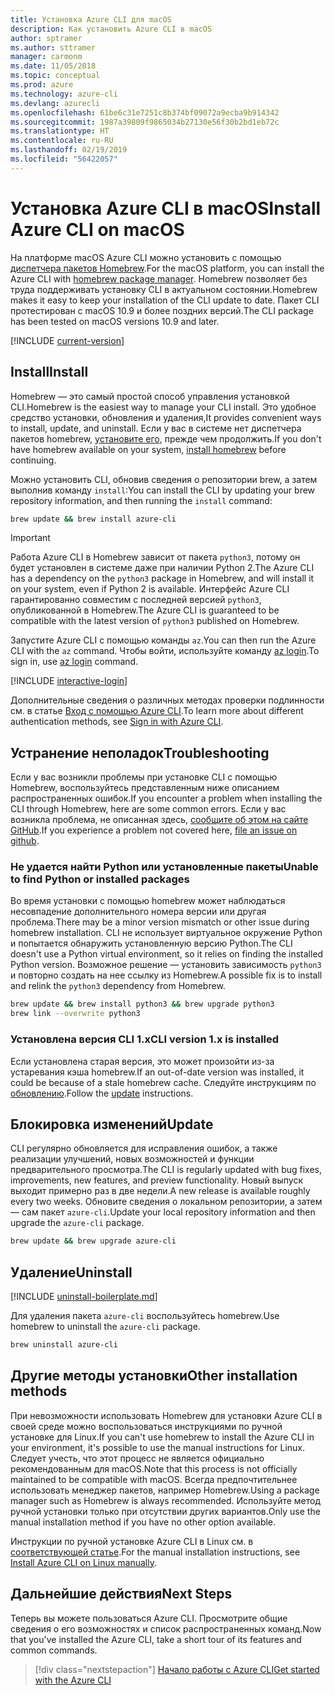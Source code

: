 ```yaml
---
title: Установка Azure CLI для macOS
description: Как установить Azure CLI в macOS
author: sptramer
ms.author: sttramer
manager: carmonm
ms.date: 11/05/2018
ms.topic: conceptual
ms.prod: azure
ms.technology: azure-cli
ms.devlang: azurecli
ms.openlocfilehash: 61be6c31e7251c8b374bf09072a9ecba9b914342
ms.sourcegitcommit: 1987a39809f9865034b27130e56f30b2bd1eb72c
ms.translationtype: HT
ms.contentlocale: ru-RU
ms.lasthandoff: 02/19/2019
ms.locfileid: "56422057"
---
```

# <a name="install-azure-cli-on-macos"></a><span data-ttu-id="e7dd5-103">Установка Azure CLI в macOS</span><span class="sxs-lookup"><span data-stu-id="e7dd5-103">Install Azure CLI on macOS</span></span>

<span data-ttu-id="e7dd5-104">На платформе macOS Azure CLI можно установить с помощью [диспетчера пакетов Homebrew](https://brew.sh).</span><span class="sxs-lookup"><span data-stu-id="e7dd5-104">For the macOS platform, you can install the Azure CLI with [homebrew package manager](https://brew.sh).</span></span> <span data-ttu-id="e7dd5-105">Homebrew позволяет без труда поддерживать установку CLI в актуальном состоянии.</span><span class="sxs-lookup"><span data-stu-id="e7dd5-105">Homebrew makes it easy to keep your installation of the CLI update to date.</span></span> <span data-ttu-id="e7dd5-106">Пакет CLI протестирован с macOS 10.9 и более поздних версий.</span><span class="sxs-lookup"><span data-stu-id="e7dd5-106">The CLI package has been tested on macOS versions 10.9 and later.</span></span>

[!INCLUDE [current-version](includes/current-version.md)]

## <a name="install"></a><span data-ttu-id="e7dd5-107">Install</span><span class="sxs-lookup"><span data-stu-id="e7dd5-107">Install</span></span>

<span data-ttu-id="e7dd5-108">Homebrew — это самый простой способ управления установкой CLI.</span><span class="sxs-lookup"><span data-stu-id="e7dd5-108">Homebrew is the easiest way to manage your CLI install.</span></span> <span data-ttu-id="e7dd5-109">Это удобное средство установки, обновления и удаления,</span><span class="sxs-lookup"><span data-stu-id="e7dd5-109">It provides convenient ways to install, update, and uninstall.</span></span>
<span data-ttu-id="e7dd5-110">Если у вас в системе нет диспетчера пакетов homebrew, [установите его](https://docs.brew.sh/Installation.html), прежде чем продолжить.</span><span class="sxs-lookup"><span data-stu-id="e7dd5-110">If you don't have homebrew available on your system, [install homebrew](https://docs.brew.sh/Installation.html) before continuing.</span></span>

<span data-ttu-id="e7dd5-111">Можно установить CLI, обновив сведения о репозитории brew, а затем выполнив команду `install`:</span><span class="sxs-lookup"><span data-stu-id="e7dd5-111">You can install the CLI by updating your brew repository information, and then running the `install` command:</span></span>

```bash
brew update && brew install azure-cli
```

> [!IMPORTANT]
>
> <span data-ttu-id="e7dd5-112">Работа Azure CLI в Homebrew зависит от пакета `python3`, потому он будет установлен в системе даже при наличии Python 2.</span><span class="sxs-lookup"><span data-stu-id="e7dd5-112">The Azure CLI has a dependency on the `python3` package in Homebrew, and will install it on your system, even if Python 2 is available.</span></span> <span data-ttu-id="e7dd5-113">Интерфейс Azure CLI гарантированно совместим с последней версией `python3`, опубликованной в Homebrew.</span><span class="sxs-lookup"><span data-stu-id="e7dd5-113">The Azure CLI is guaranteed to be compatible with the latest version of `python3` published on Homebrew.</span></span>

<span data-ttu-id="e7dd5-114">Запустите Azure CLI с помощью команды `az`.</span><span class="sxs-lookup"><span data-stu-id="e7dd5-114">You can then run the Azure CLI with the `az` command.</span></span> <span data-ttu-id="e7dd5-115">Чтобы войти, используйте команду [az login](/cli/azure/reference-index#az-login).</span><span class="sxs-lookup"><span data-stu-id="e7dd5-115">To sign in, use [az login](/cli/azure/reference-index#az-login) command.</span></span>

[!INCLUDE [interactive-login](includes/interactive-login.md)]

<span data-ttu-id="e7dd5-116">Дополнительные сведения о различных методах проверки подлинности см. в статье [Вход с помощью Azure CLI](authenticate-azure-cli.md).</span><span class="sxs-lookup"><span data-stu-id="e7dd5-116">To learn more about different authentication methods, see [Sign in with Azure CLI](authenticate-azure-cli.md).</span></span>

## <a name="troubleshooting"></a><span data-ttu-id="e7dd5-117">Устранение неполадок</span><span class="sxs-lookup"><span data-stu-id="e7dd5-117">Troubleshooting</span></span>

<span data-ttu-id="e7dd5-118">Если у вас возникли проблемы при установке CLI с помощью Homebrew, воспользуйтесь представленным ниже описанием распространенных ошибок.</span><span class="sxs-lookup"><span data-stu-id="e7dd5-118">If you encounter a problem when installing the CLI through Homebrew, here are some common errors.</span></span> <span data-ttu-id="e7dd5-119">Если у вас возникла проблема, не описанная здесь, [сообщите об этом на сайте GitHub](https://github.com/Azure/azure-cli/issues).</span><span class="sxs-lookup"><span data-stu-id="e7dd5-119">If you experience a problem not covered here, [file an issue on github](https://github.com/Azure/azure-cli/issues).</span></span>

### <a name="unable-to-find-python-or-installed-packages"></a><span data-ttu-id="e7dd5-120">Не удается найти Python или установленные пакеты</span><span class="sxs-lookup"><span data-stu-id="e7dd5-120">Unable to find Python or installed packages</span></span>

<span data-ttu-id="e7dd5-121">Во время установки с помощью homebrew может наблюдаться несовпадение дополнительного номера версии или другая проблема.</span><span class="sxs-lookup"><span data-stu-id="e7dd5-121">There may be a minor version mismatch or other issue during homebrew installation.</span></span> <span data-ttu-id="e7dd5-122">CLI не использует виртуальное окружение Python и попытается обнаружить установленную версию Python.</span><span class="sxs-lookup"><span data-stu-id="e7dd5-122">The CLI doesn't use a Python virtual environment, so it relies on finding the installed Python version.</span></span> <span data-ttu-id="e7dd5-123">Возможное решение — установить зависимость `python3` и повторно создать на нее ссылку из Homebrew.</span><span class="sxs-lookup"><span data-stu-id="e7dd5-123">A possible fix is to install and relink the `python3` dependency from Homebrew.</span></span>

```bash
brew update && brew install python3 && brew upgrade python3
brew link --overwrite python3
```

### <a name="cli-version-1x-is-installed"></a><span data-ttu-id="e7dd5-124">Установлена версия CLI 1.x</span><span class="sxs-lookup"><span data-stu-id="e7dd5-124">CLI version 1.x is installed</span></span>

<span data-ttu-id="e7dd5-125">Если установлена старая версия, это может произойти из-за устаревания кэша homebrew.</span><span class="sxs-lookup"><span data-stu-id="e7dd5-125">If an out-of-date version was installed, it could be because of a stale homebrew cache.</span></span> <span data-ttu-id="e7dd5-126">Следуйте инструкциям по [обновлению](#Update).</span><span class="sxs-lookup"><span data-stu-id="e7dd5-126">Follow the [update](#Update) instructions.</span></span>

## <a name="update"></a><span data-ttu-id="e7dd5-127">Блокировка изменений</span><span class="sxs-lookup"><span data-stu-id="e7dd5-127">Update</span></span>

<span data-ttu-id="e7dd5-128">CLI регулярно обновляется для исправления ошибок, а также реализации улучшений, новых возможностей и функции предварительного просмотра.</span><span class="sxs-lookup"><span data-stu-id="e7dd5-128">The CLI is regularly updated with bug fixes, improvements, new features, and preview functionality.</span></span> <span data-ttu-id="e7dd5-129">Новый выпуск выходит примерно раз в две недели.</span><span class="sxs-lookup"><span data-stu-id="e7dd5-129">A new release is available roughly every two weeks.</span></span> <span data-ttu-id="e7dd5-130">Обновите сведения о локальном репозитории, а затем — сам пакет `azure-cli`.</span><span class="sxs-lookup"><span data-stu-id="e7dd5-130">Update your local repository information and then upgrade the `azure-cli` package.</span></span>

```bash
brew update && brew upgrade azure-cli
```

## <a name="uninstall"></a><span data-ttu-id="e7dd5-131">Удаление</span><span class="sxs-lookup"><span data-stu-id="e7dd5-131">Uninstall</span></span>

[!INCLUDE [uninstall-boilerplate.md](includes/uninstall-boilerplate.md)]

<span data-ttu-id="e7dd5-132">Для удаления пакета `azure-cli` воспользуйтесь homebrew.</span><span class="sxs-lookup"><span data-stu-id="e7dd5-132">Use homebrew to uninstall the `azure-cli` package.</span></span>

```bash
brew uninstall azure-cli
```

## <a name="other-installation-methods"></a><span data-ttu-id="e7dd5-133">Другие методы установки</span><span class="sxs-lookup"><span data-stu-id="e7dd5-133">Other installation methods</span></span>

<span data-ttu-id="e7dd5-134">При невозможности использовать Homebrew для установки Azure CLI в своей среде можно воспользоваться инструкциями по ручной установке для Linux.</span><span class="sxs-lookup"><span data-stu-id="e7dd5-134">If you can't use homebrew to install the Azure CLI in your environment, it's possible to use the manual instructions for Linux.</span></span> <span data-ttu-id="e7dd5-135">Следует учесть, что этот процесс не является официально рекомендованным для macOS.</span><span class="sxs-lookup"><span data-stu-id="e7dd5-135">Note that this process is not officially maintained to be compatible with macOS.</span></span> <span data-ttu-id="e7dd5-136">Всегда предпочтительнее использовать менеджер пакетов, например Homebrew.</span><span class="sxs-lookup"><span data-stu-id="e7dd5-136">Using a package manager such as Homebrew is always recommended.</span></span> <span data-ttu-id="e7dd5-137">Используйте метод ручной установки только при отсутствии других вариантов.</span><span class="sxs-lookup"><span data-stu-id="e7dd5-137">Only use the manual installation method if you have no other option available.</span></span>

<span data-ttu-id="e7dd5-138">Инструкции по ручной установке Azure CLI в Linux см. в [соответствующей статье](install-azure-cli-linux.md).</span><span class="sxs-lookup"><span data-stu-id="e7dd5-138">For the manual installation instructions, see [Install Azure CLI on Linux manually](install-azure-cli-linux.md).</span></span>

## <a name="next-steps"></a><span data-ttu-id="e7dd5-139">Дальнейшие действия</span><span class="sxs-lookup"><span data-stu-id="e7dd5-139">Next Steps</span></span>

<span data-ttu-id="e7dd5-140">Теперь вы можете пользоваться Azure CLI. Просмотрите общие сведения о его возможностях и список распространенных команд.</span><span class="sxs-lookup"><span data-stu-id="e7dd5-140">Now that you've installed the Azure CLI, take a short tour of its features and common commands.</span></span>

> [!div class="nextstepaction"]
> [<span data-ttu-id="e7dd5-141">Начало работы с Azure CLI</span><span class="sxs-lookup"><span data-stu-id="e7dd5-141">Get started with the Azure CLI</span></span>](get-started-with-azure-cli.md)
